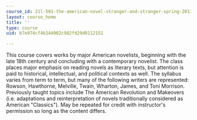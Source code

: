 ```yaml
---
course_id: 21l-501-the-american-novel-stranger-and-stranger-spring-2013
layout: course_home
title: ''
type: course
uid: b7e974cf4b144902c982fd29d0112151

---
```

This course covers works by major American novelists, beginning with the late 18th century and concluding with a contemporary novelist. The class places major emphasis on reading novels as literary texts, but attention is paid to historical, intellectual, and political contexts as well. The syllabus varies from term to term, but many of the following writers are represented: Rowson, Hawthorne, Melville, Twain, Wharton, James, and Toni Morrison. Previously taught topics include The American Revolution and Makeovers (i.e. adaptations and reinterpretation of novels traditionally considered as American "Classics"). May be repeated for credit with instructor's permission so long as the content differs.
